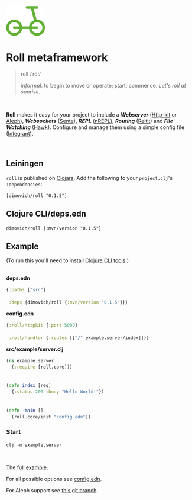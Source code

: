 <img height="80px" src="/resources/roll.png">

# Roll metaframework

>  roll   /ˈrōl/
>
>  _informal_. to begin to move or operate; start; commence.
>  _Let's roll at sunrise._

<br>

__Roll__ makes it easy for your project to include a ___Webserver___ ([Http-kit](http://www.http-kit.org/) or [Aleph](https://aleph.io/)), ___Websockets___ ([Sente](https://github.com/ptaoussanis/sente)), ___REPL___ ([nREPL](https://github.com/clojure-emacs/cider-nrepl)), ___Routing___ ([Reitit](https://github.com/metosin/reitit)) and ___File Watching___ ([Hawk](https://github.com/wkf/hawk)). Configure and manage them using a simple config file ([Integrant](https://github.com/weavejester/integrant)).

<br>

## Leiningen

`roll` is published on [Clojars](https://clojars.org/dimovich/roll).
Add the following to your `project.clj`'s `:dependencies`:

    [dimovich/roll "0.1.5"]


## Clojure CLI/deps.edn

	dimovich/roll {:mvn/version "0.1.5"}


## Example

(To run this you'll need to install [Clojure CLI tools](https://clojure.org/guides/getting_started).)
<br><br>

__deps.edn__

``` clojure
{:paths ["src"]

 :deps {dimovich/roll {:mvn/version "0.1.5"}}}
```



__config.edn__

```clojure
{:roll/httpkit {:port 5000}

 :roll/handler {:routes [["/" example.server/index]]}}
```



__src/example/server.clj__

``` clojure
(ns example.server
  (:require [roll.core]))


(defn index [req]
  {:status 200 :body "Hello World!"})


(defn -main []
  (roll.core/init "config.edn"))
```



### Start

```
clj -m example.server
```


<br>

The full [example](/example).

For all possible options see [config.edn](/config.edn).

For Aleph support see [this git branch](https://github.com/dimovich/roll/tree/aleph).
